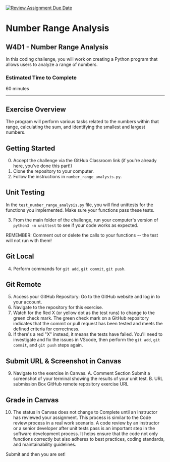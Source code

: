 [![Review Assignment Due Date](https://classroom.github.com/assets/deadline-readme-button-24ddc0f5d75046c5622901739e7c5dd533143b0c8e959d652212380cedb1ea36.svg)](https://classroom.github.com/a/77HoyK5g)
# Number Range Analysis

## W4D1 - Number Range Analysis

In this coding challenge, you will work on creating a Python program that allows users to analyze a range of numbers. 

### Estimated Time to Complete

60 minutes

---

## Exercise Overview

The program will perform various tasks related to the numbers within that range, calculating the sum, and identifying the smallest and largest numbers. 


## Getting Started

0. Accept the challenge via the GitHub Classroom link (if you're already here, you've done this part!)
1. Clone the repository to your computer.
2. Follow the instructions in `number_range_analysis.py`.

## Unit Testing

In the `test_number_range_analysis.py` file, you will find unittests for the functions you implemented. Make sure your functions pass these tests.

3. From the main folder of the challenge, run your computer's version of `python3 -m unittest` to see if your code works as expected.

REMEMBER: Comment out or delete the calls to your functions -- the test will not run with them!

## Git Local

4. Perform commands for `git add`, `git commit`, `git push`.

## Git Remote

5. Access your GitHub Repository: Go to the GitHub website and log in to your account.
6. Navigate to the repository for this exercise.
7. Watch for the Red X (or yellow dot as the test runs) to change to the green check mark. The green check mark on a GitHub repository indicates that the commit or pull request has been tested and meets the defined criteria for correctness.
8. If there's a red "X" instead, it means the tests have failed. You'll need to investigate and fix the issues in VScode, then perform the `git add`, `git commit`, and `git push` steps again.


## Submit URL & Screenshot in Canvas

9. Navigate to the exercise in Canvas.
    A. Comment Section
        Submit a screenshot of your terminal showing the results of your unit test.
    B. URL submission Box
        GitHub remote repository exercise URL

## Grade in Canvas

10. The status in Canvas does not change to Complete until an Instructor has reviewed your assignment. This process is similar to the Code review process in a real work scenario. A code review by an instructor or a senior developer after unit tests pass is an important step in the software development process. It helps ensure that the code not only functions correctly but also adheres to best practices, coding standards, and maintainability guidelines.

Submit and then you are set!
